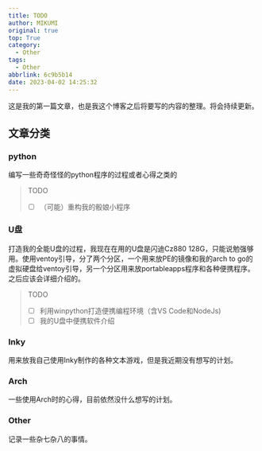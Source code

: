 ```yaml
---
title: TODO
author: MIKUMI
original: true
top: True
category:
  - Other
tags:
  - Other
abbrlink: 6c9b5b14
date: 2023-04-02 14:25:32
---
```

这是我的第一篇文章，也是我这个博客之后将要写的内容的整理。将会持续更新。

<!--more-->
## 文章分类
### python
编写一些奇奇怪怪的python程序的过程或者心得之类的
>TODO  
>* [ ] （可能）重构我的骰娘小程序

### U盘
打造我的全能U盘的过程，我现在在用的U盘是闪迪Cz880 128G，只能说勉强够用。使用ventoy引导，分了两个分区，一个用来放PE的镜像和我的arch to go的虚拟硬盘给ventoy引导，另一个分区用来放portableapps程序和各种便携程序。之后应该会详细介绍的。
>TODO  
>* [ ] 利用winpython打造便携编程环境（含VS Code和NodeJs)
>* [ ] 我的U盘中便携软件介绍

### Inky
用来放我自己使用Inky制作的各种文本游戏，但是我近期没有想写的计划。

### Arch
一些使用Arch时的心得，目前依然没什么想写的计划。

### Other
记录一些杂七杂八的事情。